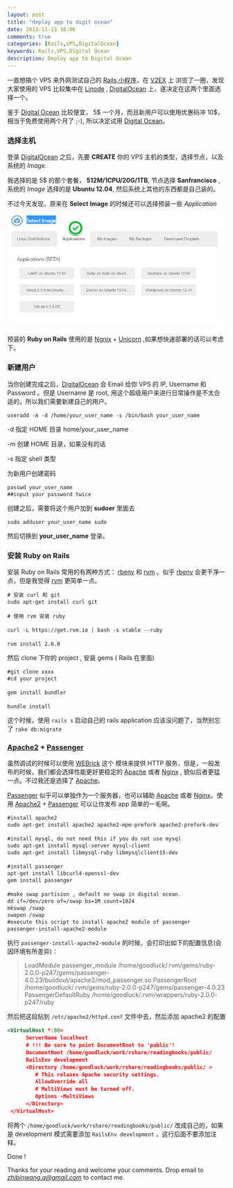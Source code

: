 ```yaml
---
layout: post
title: "deploy app to digit ocean"
date: 2013-11-13 16:06
comments: true
categories: [Rails,VPS,DigitalOcean]
keywords: Rails,VPS,Digital Ocean
description: Deploy app to Digital Ocean 
---
```


一直想搞个 VPS 来外网测试自己的 [Rails 小程序][2]，在 [V2EX][1] 上 浏览了一圈，发现大家使用的 VPS 比较集中在 [Linode][4] , [DigitalOcean][5] 上，遂决定在这两个里面选择一个。

鉴于 [Digital Ocean][5] 比较便宜， 5$ 一个月，而且新用户可以使用优惠码冲 10$，相当于免费使用两个月了 ;-), 所以决定试用 [Digital Ocean][5]。

<!--more -->


### 选择主机

登录 [DigitalOcean][5] 之后，先要 **CREATE** 你的 VPS 主机的类型，选择节点，以及系统的 *Image*.

我选择的是 5$ 的那个套餐， **512M/1CPU/20G/1TB**, 节点选择 **Sanfrancisco** , 系统的 *Image* 选择的是 **Ubuntu 12.04**, 然后系统上其他的东西都是自己装的。

不过今天发现，原来在 **Select Image** 的时候还可以选择预装一些 *Application* 

![digital ocean pre-install application][101]


预装的 **Ruby on Rails** 使用的是 [Ngnix][nginx] + [Unicorn][7] ,如果想快速部署的话可以考虑下。



### 新建用户

当你创建完成之后，[DigitalOcean][5] 会 Email 给你 VPS 的 IP, Username 和 Password 。但是 Username 是 root, 用这个超级用户来进行日常操作是不太合适的，所以我们需要新建自己的用户。

```
useradd -m -d /home/your_user_name -s /bin/bash your_user_name
```
-d 指定 HOME 目录 home/your_user_name

-m 创建 HOME 目录，如果没有的话

-s 指定 shell 类型


为新用户创建密码

```
passwd your_user_name
##input your password twice
```

创建之后，需要将这个用户加到 **sudoer** 里面去

```
sudo adduser your_user_name sudo
```

然后切换到 **your_user_name** 登录。


### 安装 Ruby on Rails 

安装 Ruby on Rails 常用的有两种方式：  [rbenv][rbenv]  和 [rvm][rvm] 。似乎 [rbenv][rbenv]  会更干净一点，但是我觉得 [rvm][rvm] 更简单一点。

```
# 安装 curl 和 git 
sudo apt-get install curl git

# 使用 rvm 安装 ruby

curl -L https://get.rvm.io | bash -s stable --ruby

rvm install 2.0.0

```


然后 clone 下你的 project , 安装 gems ( Rails 在里面) 

```
#git clone xxxx  
#cd your project

gem install bundler 

bundle install 

```

这个时候，使用 `rails s` 启动自己的 rails application 应该没问题了，当然别忘了 `rake db:migrate` 


### [Apache2][apache] + [Passenger][passenger]


虽然调试的时候可以使用  [WEBrick][webrick] 这个 模块来提供 HTTP 服务，但是，一般发布的时候，我们都会选择性能更好更稳定的 [Apache][apache] 或者 [Nginx][nginx] , 貌似后者更猛一点。不过我还是选择了 [Apache][apache]。


[Passenger][passenger] 似乎可以单独作为一个服务器，也可以辅助 [Apache][apache]  或者 
[Nginx][nginx]。使用 [Apache2][apache] + [Passenger][passenger] 可以让你发布 app 简单的一毛啊。


```
#install apache2
sudo apt-get install apache2 apache2-mpm-prefork apache2-prefork-dev

#install mysql, do not need this if you do not use mysql
sudo apt-get install mysql-server mysql-client
sudo apt-get install libmysql-ruby libmysqlclient15-dev

#install passenger
apt-get install libcurl4-openssl-dev
gem install passenger

#make swap partision , default no swap in digital ocean.
dd if=/dev/zero of=/swap bs=1M count=1024
mkswap /swap
swapon /swap
#execute this script to install apache2 module of passenger
passenger-install-apache2-module

```

执行 `passenger-install-apache2-module` 的时候，会打印出如下的配置信息(会因环境有所差异)：

>
>LoadModule passenger_module /home/goodluck/.rvm/gems/ruby-2.0.0-p247/gems/passenger-4.0.23/buildout/apache2/mod_passenger.so
PassengerRoot /home/goodluck/.rvm/gems/ruby-2.0.0-p247/gems/passenger-4.0.23
PassengerDefaultRuby /home/goodluck/.rvm/wrappers/ruby-2.0.0-p247/ruby


然后把这段贴到 `/etc/apache2/httpd.conf` 文件中去，然后添加 apache2 的配置

```xml
<VirtualHost *:80>
      ServerName localhost
      # !!! Be sure to point DocumentRoot to 'public'!
      DocumentRoot /home/goodluck/work/rshare/readingbooks/public/
      RailsEnv development
      <Directory /home/goodluck/work/rshare/readingbooks/public/ >
         # This relaxes Apache security settings.
         AllowOverride all
         # MultiViews must be turned off.
         Options -MultiViews
      </Directory>
 </VirtualHost>
```

将两个 `/home/goodluck/work/rshare/readingbooks/public/` 改成自己的，如果是 development 模式需要添加 `RailsEnv development` ，这行后面不要添加注释。


Done !


Thanks for your reading and welcome your comments. Drop email to *zhibinwang.q@gmail.com* to contact me. 














[1]:http://v2ex.com/
[2]:http://192.241.192.134/
[3]:https://www.digitalocean.com/community/articles/how-to-install-ruby-on-rails-on-ubuntu-12-04-lts-precise-pangolin-with-rvm
[4]:https://www.linode.com/
[5]:https://www.digitalocean.com/
[nginx]:http://wiki.nginx.org/Main
[7]:http://unicorn.bogomips.org/
[rbenv]:https://github.com/sstephenson/rbenv
[rvm]:https://rvm.io/
[apache]:http://www.apache.org/
[passenger]:https://www.phusionpassenger.com/
[webrick]:http://www.ruby-doc.org/stdlib-2.0/libdoc/webrick/rdoc/WEBrick.html
[101]:/images/blog/digitocean.png